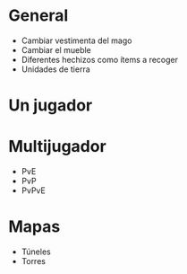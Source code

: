 # General
- Cambiar vestimenta del mago
- Cambiar el mueble
- Diferentes hechizos como ítems a recoger
- Unidades de tierra
# Un jugador
# Multijugador
- PvE
- PvP
- PvPvE
# Mapas
- Túneles
- Torres